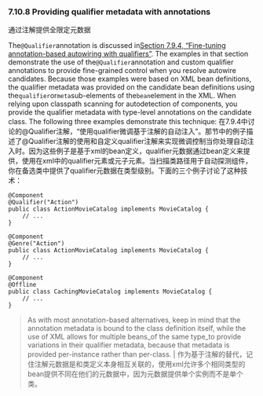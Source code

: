 ### 7.10.8 Providing qualifier metadata with annotations
通过注解提供全限定元数据

The`@Qualifier`annotation is discussed in[Section 7.9.4, “Fine-tuning annotation-based autowiring with qualifiers”](https://docs.spring.io/spring/docs/current/spring-framework-reference/htmlsingle/#beans-autowired-annotation-qualifiers). The examples in that section demonstrate the use of the`@Qualifier`annotation and custom qualifier annotations to provide fine-grained control when you resolve autowire candidates. Because those examples were based on XML bean definitions, the qualifier metadata was provided on the candidate bean definitions using the`qualifier`or`meta`sub-elements of the`bean`element in the XML. When relying upon classpath scanning for autodetection of components, you provide the qualifier metadata with type-level annotations on the candidate class. The following three examples demonstrate this technique:
在7.9.4中讨论的@Qualifier注解，“使用qualifier微调基于注解的自动注入”。那节中的例子描述了@Qualifier注解的使用和自定义qualifier注解来实现微调控制当你处理自动注入时。因为这些例子是基于xml的bean定义，qualifier元数据通过bean定义来提供，使用在xml中的qualifier元素或元子元素。当扫描类路径用于自动探测组件，你在备选类中提供了qualifier元数据在类型级别。下面的三个例子讨论了这种技术：

```
@Component
@Qualifier("Action")
public class ActionMovieCatalog implements MovieCatalog {
    // ...
}
```

```
@Component
@Genre("Action")
public class ActionMovieCatalog implements MovieCatalog {
    // ...
}
```

```
@Component
@Offline
public class CachingMovieCatalog implements MovieCatalog {
    // ...
}
```

> As with most annotation-based alternatives, keep in mind that the annotation metadata is bound to the class definition itself, while the use of XML allows for multiple beans_of the same type_to provide variations in their qualifier metadata, because that metadata is provided per-instance rather than per-class. |
作为基于注解的替代，记住注解元数据是和类定义本身相互关联的，使用xml允许多个相同类型的bean提供不同在他们的元数据中，因为元数据提供单个实例而不是单个类。



